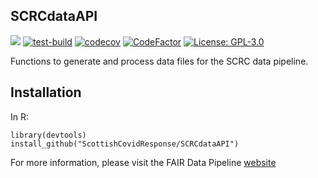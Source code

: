 ## SCRCdataAPI

[![](https://img.shields.io/badge/docs-SCRCdataAPI-blue)](https://scottishcovidresponse.github.io/SCRCdataAPI/)
[![test-build](https://github.com/ScottishCovidResponse/SCRCdataAPI/workflows/build/badge.svg?=1)](https://github.com/ScottishCovidResponse/SCRCdataAPI/actions)
[![codecov](https://codecov.io/gh/ScottishCovidResponse/SCRCdataAPI/branch/master/graph/badge.svg?=1)](https://codecov.io/gh/ScottishCovidResponse/SCRCdataAPI)
[![CodeFactor](https://www.codefactor.io/repository/github/scottishcovidresponse/scrcdataapi/badge)](https://www.codefactor.io/repository/github/scottishcovidresponse/scrcdataapi)
[![License: GPL-3.0](https://img.shields.io/badge/licence-GPL--3-yellow)](https://opensource.org/licenses/GPL-3.0)

Functions to generate and process data files for the SCRC data pipeline.

## Installation

In R:
```{r}
library(devtools)
install_github("ScottishCovidResponse/SCRCdataAPI")
```

For more information, please visit the FAIR Data Pipeline [website](https://fairdatapipeline.github.io)

